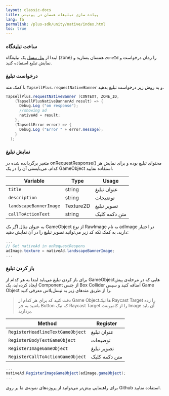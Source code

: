 ```yaml
---
layout: classic-docs
title: پیاده سازی تبلیغات همسان در یونیتی
lang: fa
permalink: /plus-sdk/unity/native/index.html
toc: true
---
```

### ساخت تبلیغگاه
ابتدا از [پنل تپسل](https://dashboard.tapsell.ir/) یک تبلیغگاه (zone) همسان بسازید و `zoneId` را زمان درخواست و نمایش تبلیغ استفاده کنید.


### درخواست تبلیغ
با کمک متد `TapsellPlus.requestNativeBanner` و به روش زیر درخواست تبلیغ بدهید.

```c#
TapsellPlus.requestNativeBanner (CONTEXT, ZONE_ID,
    (TapsellPlusNativeBannerAd result) => {
      Debug.Log ("on response");
      //showing ad
      nativeAd = result;
    },
    (TapsellError error) => {
      Debug.Log ("Error " + error.message);
    }
  );
```

### نمایش تبلیغ
متغیر برگردانده شده در onRequestResponse() محتوای تبلیغ بوده و برای نمایش هر کدام، می‌بایستی آن را در یک GameObject استفاده نمایید.


| Variable | Type | Usage |
| - | - | - |
| `title` | string | عنوان تبلیغ |
| `description`| string | توضیحات |
| `landscapeBannerImage`| Texture2D | تصویر تبلیغ |
| `callToActionText` | string | متن دکمه کلیک |

به عنوان مثال اگر یک GameObject از نوع RawImage به نام adImage در اختیار دارید، به کمک تکه کد زیر می‌توانید تصویر تبلیغ را در آن نمایش دهید:
```c#
...
// Get nativeAd in onRequestRespons
adImage.texture = nativeAd.landscapeBannerImage;
...
```

### باز کردن تبلیغ
برای باز کردن تبلیغ می‌باید ابتدا به هر کدام از GameObjectهایی که در مرحله‌ی پیش ایجاد کرده‌اید، یک Component از جنس Box Collider اضافه کنید و سپس Game Object را از طریق متدهای زیر به تپسل‌پلاس معرفی کنید. 

> دقت کنید که برای هر کدام از Game Objectها تیک Raycast Target را زده باشید به جز Button که تیک Raycast Target را از کامپوننت Image آن باید بردارید.

| Method | Register |
| - | - |
| `RegisterHeadlineTextGameObject` | عنوان تبلیغ |
| `RegisterBodyTextGameObject` | توضیحات |
| `RegisterImageGameObject` | تصویر تبلیغ |
| `RegisterCallToActionGameObject` | متن دکمه کلیک |

```c#
...
nativeAd.RegisterImageGameObject(adImage.gameObject);
...
```

برای راهنمایی بیش‌تر می‌توانید از پروژه‌های نمونه‌ی ما بر روی Github استفاده نمایید.
